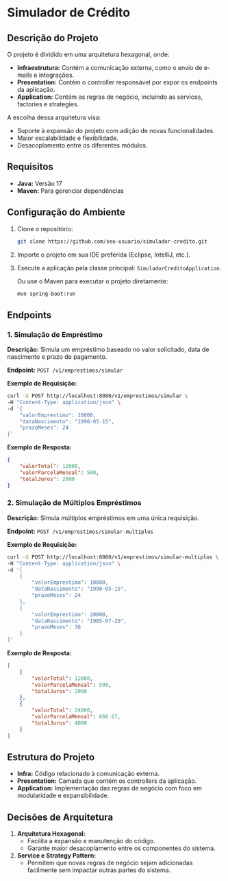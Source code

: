 # Simulador de Crédito

## Descrição do Projeto

O projeto é dividido em uma arquitetura hexagonal, onde:
- **Infraestrutura:** Contém a comunicação externa, como o envio de e-mails e integrações.
- **Presentation:** Contém o controller responsável por expor os endpoints da aplicação.
- **Application:** Contém as regras de negócio, incluindo as services, factories e strategies.

A escolha dessa arquitetura visa:
- Suporte à expansão do projeto com adição de novas funcionalidades.
- Maior escalabilidade e flexibilidade.
- Desacoplamento entre os diferentes módulos.

## Requisitos
- **Java:** Versão 17
- **Maven:** Para gerenciar dependências

## Configuração do Ambiente
1. Clone o repositório:
   ```bash
   git clone https://github.com/seu-usuario/simulador-credito.git
   ```

2. Importe o projeto em sua IDE preferida (Eclipse, IntelliJ, etc.).

3. Execute a aplicação pela classe principal:
   `SimuladorCreditoApplication`.

   Ou use o Maven para executar o projeto diretamente:
   ```bash
   mvn spring-boot:run
   ```

## Endpoints

### 1. Simulação de Empréstimo
**Descrição:** Simula um empréstimo baseado no valor solicitado, data de nascimento e prazo de pagamento.

**Endpoint:** `POST /v1/emprestimos/simular`

**Exemplo de Requisição:**
```bash
curl -X POST http://localhost:8080/v1/emprestimos/simular \
-H "Content-Type: application/json" \
-d '{
    "valorEmprestimo": 10000,
    "dataNascimento": "1990-05-15",
    "prazoMeses": 24
}'
```

**Exemplo de Resposta:**
```json
{
    "valorTotal": 12000,
    "valorParcelaMensal": 500,
    "totalJuros": 2000
}
```

### 2. Simulação de Múltiplos Empréstimos
**Descrição:** Simula múltiplos empréstimos em uma única requisição.

**Endpoint:** `POST /v1/emprestimos/simular-multiplos`

**Exemplo de Requisição:**
```bash
curl -X POST http://localhost:8080/v1/emprestimos/simular-multiplos \
-H "Content-Type: application/json" \
-d '[
    {
        "valorEmprestimo": 10000,
        "dataNascimento": "1990-05-15",
        "prazoMeses": 24
    },
    {
        "valorEmprestimo": 20000,
        "dataNascimento": "1985-07-20",
        "prazoMeses": 36
    }
]'
```

**Exemplo de Resposta:**
```json
[
    {
        "valorTotal": 12000,
        "valorParcelaMensal": 500,
        "totalJuros": 2000
    },
    {
        "valorTotal": 24000,
        "valorParcelaMensal": 666.67,
        "totalJuros": 4000
    }
]
```

## Estrutura do Projeto
- **Infra:** Código relacionado à comunicação externa.
- **Presentation:** Camada que contém os controllers da aplicação.
- **Application:** Implementação das regras de negócio com foco em modularidade e expansibilidade.

## Decisões de Arquitetura
1. **Arquitetura Hexagonal:**
    - Facilita a expansão e manutenção do código.
    - Garante maior desacoplamento entre os componentes do sistema.
2. **Service e Strategy Pattern:**
    - Permitem que novas regras de negócio sejam adicionadas facilmente sem impactar outras partes do sistema.
